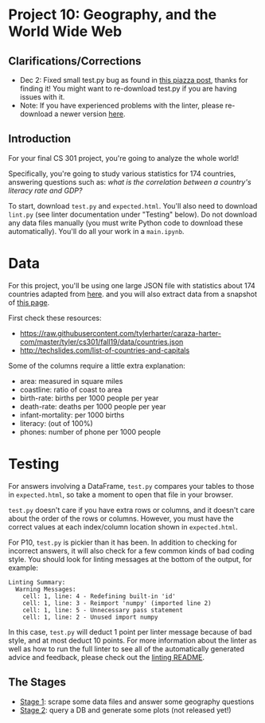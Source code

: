 # Project 10: Geography, and the World Wide Web

## Clarifications/Corrections

* Dec 2: Fixed small test.py bug as found in [this piazza post](https://piazza.com/class/jzkcu4am8lmc3?cid=828), 
thanks for finding it! You might want to re-download test.py if you are having issues with it.
* Note: If you have experienced problems with the linter, please re-download 
a newer version [here](../../linter/lint.py).

## Introduction

For your final CS 301 project, you're going to analyze the whole
world!

Specifically, you're going to study various statistics for 174
countries, answering questions such as: *what is the correlation
between a country's literacy rate and GDP?*

To start, download `test.py` and `expected.html`.  You'll also need to
download `lint.py` (see linter documentation under "Testing" below).
Do not download any data files manually (you must write Python code to
download these automatically).  You'll do all your work in a
`main.ipynb`.

# Data

For this project, you'll be using one large JSON file with statistics
about 174 countries adapted from
[here](https://www.kaggle.com/fernandol/countries-of-the-world).
and you will also extract data from a snapshot of
[this page](http://techslides.com/list-of-countries-and-capitals).

First check these resources:
* https://raw.githubusercontent.com/tylerharter/caraza-harter-com/master/tyler/cs301/fall19/data/countries.json
* http://techslides.com/list-of-countries-and-capitals

Some of the columns require a little extra explanation:
* area: measured in square miles
* coastline: ratio of coast to area
* birth-rate: births per 1000 people per year
* death-rate: deaths per 1000 people per year
* infant-mortality: per 1000 births
* literacy: (out of 100%)
* phones: number of phone per 1000 people

# Testing

For answers involving a DataFrame, `test.py` compares your tables to
those in `expected.html`, so take a moment to open that file in your
browser.

`test.py` doesn't care if you have extra rows or columns, and it
doesn't care about the order of the rows or columns.  However, you
must have the correct values at each index/column location shown in
`expected.html`.

For P10, `test.py` is pickier than it has been. In addition to
checking for incorrect answers, it will also check for a few common
kinds of bad coding style. You should look for linting messages at the bottom 
of the output, for example:

```
Linting Summary:
  Warning Messages:
    cell: 1, line: 4 - Redefining built-in 'id'
    cell: 1, line: 3 - Reimport 'numpy' (imported line 2)
    cell: 1, line: 5 - Unnecessary pass statement
    cell: 1, line: 2 - Unused import numpy 
```

In this case, `test.py` will deduct 1 point per linter message because of 
bad style, and at most deduct 10 points. For more information about the linter 
as well as how to run the full linter to see all of the automatically generated 
advice and feedback, please check out the [linting README](../../linter).


## The Stages

* [Stage 1](stage1.md): scrape some data files and answer some geography questions
* [Stage 2](stage2.md): query a DB and generate some plots (not released yet!)
